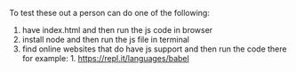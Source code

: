 To test these out a person can do one of the following:
1. have index.html and then run the js code in browser
2. install node and then run the js file in terminal
3. find online websites that do have js support and then run the code there
    for example:
        1. https://repl.it/languages/babel
        
